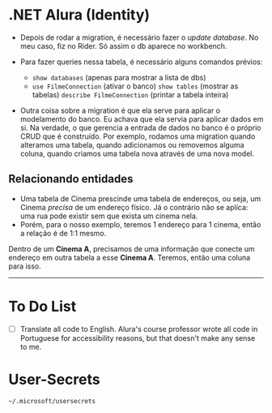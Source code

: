 # .NET Alura (Identity)

- Depois de rodar a migration, é necessário fazer o _update database_. No meu caso, fiz no Rider. Só assim o db aparece no workbench.
- Para fazer queries nessa tabela, é necessário alguns comandos prévios:
  - `show databases` (apenas para mostrar a lista de dbs)
  - `use FilmeConnection` (ativar o banco)
    `show tables` (mostrar as tabelas)
    `describe FilmeConnection` (printar a tabela inteira)

- Outra coisa sobre a migration é que ela serve para aplicar o modelamento do banco. Eu achava que ela servia para aplicar dados em si. Na verdade, o que gerencia a entrada de dados no banco é o próprio CRUD que é construído. Por exemplo, rodamos uma migration quando alteramos uma tabela, quando adicionamos ou removemos alguma coluna, quando criamos uma tabela nova através de uma nova model.

## Relacionando entidades

- Uma tabela de Cinema prescinde uma tabela de endereços, ou seja, um Cinema _precisa_ de um endereço físico. Já o contrário não se aplica: uma rua pode existir sem que exista um cinema nela.
- Porém, para o nosso exemplo, teremos 1 endereço para 1 cinema, então a relação é de 1:1 mesmo.

Dentro de um **Cinema A**, precisamos de uma informação que conecte um endereço em outra tabela a esse **Cinema A**. Teremos, então uma coluna para isso.

---

# To Do List

- [ ] Translate all code to English. Alura's course professor wrote all code in Portuguese for accessibility reasons, but that doesn't make any sense to me.

# User-Secrets

`~/.microsoft/usersecrets`

